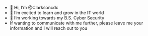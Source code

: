 - 👋 Hi, I’m @Clarksoncdc
- 👀 I’m excited to learn and grow in the IT world
- 🌱 I’m working towards my B.S. Cyber Security
- If wanting to communicate with me further, please leave me your information and I will reach out to you

<!---
Clarksoncdc/Clarksoncdc is a ✨ special ✨ repository because its `README.md` (this file) appears on your GitHub profile.
You can click the Preview link to take a look at your changes.
--->

